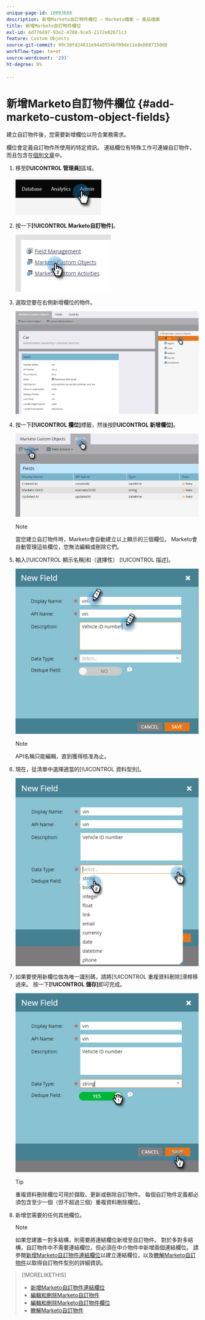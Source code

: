 ```yaml
---
unique-page-id: 10093688
description: 新增Marketo自訂物件欄位 — Marketo檔案 — 產品檔案
title: 新增Marketo自訂物件欄位
exl-id: 6d776d97-93e2-4708-9ce5-2172e02b71c3
feature: Custom Objects
source-git-commit: 99c38fd24631e94a9554bf09de11e8eb607150d6
workflow-type: tm+mt
source-wordcount: '293'
ht-degree: 0%

---
```


# 新增Marketo自訂物件欄位 {#add-marketo-custom-object-fields}

建立自訂物件後，您需要新增欄位以符合業務需求。

欄位會定義自訂物件所使用的特定資訊。 連結欄位有特殊工作可連線自訂物件，而且包含在[個別文章](/help/marketo/product-docs/administration/marketo-custom-objects/add-marketo-custom-object-link-fields.md)中。

1. 移至&#x200B;**[!UICONTROL 管理員]**&#x200B;區域。

   ![](assets/add-marketo-custom-object-fields-1.png)

1. 按一下&#x200B;**[!UICONTROL Marketo自訂物件]**。

   ![](assets/add-marketo-custom-object-fields-2.png)

1. 選取您要在右側新增欄位的物件。

   ![](assets/add-marketo-custom-object-fields-3.png)

1. 按一下&#x200B;**[!UICONTROL 欄位]**&#x200B;標籤，然後按&#x200B;**[!UICONTROL 新增欄位]**。

   ![](assets/add-marketo-custom-object-fields-4.png)

   >[!NOTE]
   >
   >當您建立自訂物件時，Marketo會自動建立以上顯示的三個欄位。 Marketo會自動管理這些欄位，您無法編輯或刪除它們。

1. 輸入[!UICONTROL 顯示名稱]和（選擇性） [!UICONTROL 描述]。

   ![](assets/add-marketo-custom-object-fields-5.png)

   >[!NOTE]
   >
   >API名稱只能編輯，直到獲得核准為止。

1. 現在，從清單中選擇適當的[!UICONTROL 資料型別]。

   ![](assets/add-marketo-custom-object-fields-6.png)

1. 如果要使用新欄位做為唯一識別碼，請將[!UICONTROL 重複資料刪除]滑桿移過來。 按一下&#x200B;**[!UICONTROL 儲存]**&#x200B;即可完成。

   ![](assets/add-marketo-custom-object-fields-7.png)

   >[!TIP]
   >
   >重複資料刪除欄位可用於擷取、更新或刪除自訂物件。 每個自訂物件定義都必須包含至少一個（但不超過三個）重複資料刪除欄位。

1. 新增您需要的任何其他欄位。

   >[!NOTE]
   >
   >如果您建置一對多結構，則需要將連結欄位新增至自訂物件。 對於多對多結構，自訂物件中不需要連結欄位，但必須在中介物件中新增兩個連結欄位。 請參閱[新增Marketo自訂物件連結欄位](/help/marketo/product-docs/administration/marketo-custom-objects/add-marketo-custom-object-fields.md)以建立連結欄位，以及[瞭解Marketo自訂物件](/help/marketo/product-docs/administration/marketo-custom-objects/understanding-marketo-custom-objects.md)以取得自訂物件型別的詳細資訊。

>[!MORELIKETHIS]
>
>* [新增Marketo自訂物件連結欄位](/help/marketo/product-docs/administration/marketo-custom-objects/add-marketo-custom-object-link-fields.md)
>* [編輯和刪除Marketo自訂物件](/help/marketo/product-docs/administration/marketo-custom-objects/edit-and-delete-a-marketo-custom-object.md)
>* [編輯和刪除Marketo自訂物件欄位](/help/marketo/product-docs/administration/marketo-custom-objects/edit-and-delete-marketo-custom-object-fields.md)
>* [瞭解Marketo自訂物件](/help/marketo/product-docs/administration/marketo-custom-objects/understanding-marketo-custom-objects.md)
